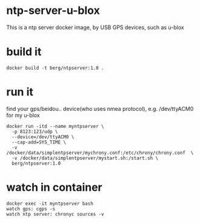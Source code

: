 # ntp-server-u-blox
This is a ntp server docker image, by USB GPS devices, such as u-blox 
# build it
```docker build -t berg/ntpserver:1.0 .```
# run it
find your gps/beidou.. device(who uses nmea protocol), e.g. /dev/ttyACM0 for my u-blox
```
docker run -itd --name myntpserver \
  -p 8123:123/udp \
  --device=/dev/ttyACM0 \
  --cap-add=SYS_TIME \
  -v /docker/data/simplentpserver/mychrony.conf:/etc/chrony/chrony.conf  \
  -v /docker/data/simplentpserver/mystart.sh:/start.sh \
  berg/ntpserver:1.0
```
# watch in container
```
docker exec -it myntpserver bash
watch gps: cgps -s
watch ntp server: chronyc sources -v
```
